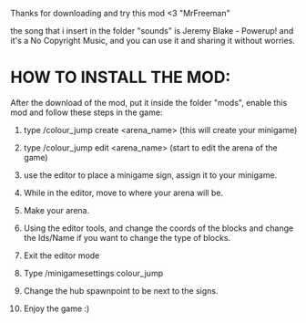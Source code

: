 Thanks for downloading and try this mod <3 "MrFreeman"

the song that i insert in the folder "sounds" is Jeremy Blake - Powerup! and it's a No Copyright Music, and you can use it and sharing it without worries.

# HOW TO INSTALL THE MOD:
After the download of the mod, put it inside the folder "mods", enable this mod and follow these steps in the game:
1) type /colour_jump create <arena_name> (this will create your minigame)

2) type /colour_jump edit <arena_name> (start to edit the arena of the game)

3) use the editor to place a minigame sign, assign it to your minigame.

4) While in the editor, move to where your arena will be.

5) Make your arena.

6) Using the editor tools, and change the coords of the blocks and change the Ids/Name if you want to change the type of blocks.

7) Exit the editor mode

8) Type /minigamesettings colour_jump

9) Change the hub spawnpoint to be next to the signs.

10) Enjoy the game :)
